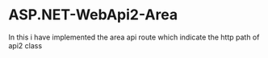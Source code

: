 # ASP.NET-WebApi2-Area
In this i have implemented the area api route which indicate the http path of api2 class
